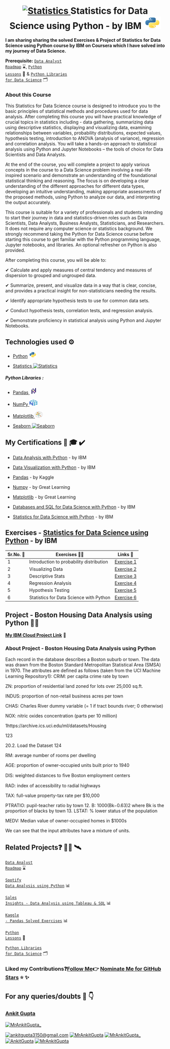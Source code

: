 <h1 align="center"> </a><a href="https://www.credly.com/badges/354576a0-b672-4245-8cad-82dc3f3df76f/public_url" target="_blank" rel="noreferrer"> <img src="https://raw.githubusercontent.com/mrankitgupta/66DaysOfData/c8c040f1c85d921db317152567f331354446286a/statistics-21.svg" alt="Statistics" width="55" height="40"/> </a> Statistics for Data Science using Python - by IBM <a href="https://github.com/mrankitgupta/PythonLessons" target="_blank"> <img src="https://raw.githubusercontent.com/devicons/devicon/master/icons/python/python-original.svg" alt="python" width="55" height="40"/> </a> </h1>

**I am sharing sharing the solved Exercises & Project of Statistics for Data Science using Python course by IBM on Coursera which I have solved into my journey of Data Science.** 

**Prerequisite:** <code>[Data Analyst Roadmap](https://github.com/mrankitgupta/Data-Analyst-Roadmap)</code> :hourglass:, <code>[Python Lessons](https://github.com/mrankitgupta/PythonLessons)</code> 📑 & <code>[Python Libraries for Data Science](https://github.com/mrankitgupta/PythonLibraries)</code> 🗂️ 

### About this Course

This Statistics for Data Science course is designed to introduce you to the basic principles of statistical methods and procedures used for data analysis. After completing this course you will have practical knowledge of crucial topics in statistics including  - data gathering, summarizing data using descriptive statistics, displaying and visualizing data, examining relationships between variables, probability distributions, expected values, hypothesis testing, introduction to ANOVA (analysis of variance), regression and correlation analysis. You will take a hands-on approach to statistical analysis using Python and Jupyter Notebooks – the tools of choice for Data Scientists and Data Analysts. 

At the end of the course, you will complete a project to apply various concepts in the course to a Data Science problem involving a real-life inspired scenario and demonstrate an understanding of the foundational statistical thinking and reasoning. The focus is on developing a clear understanding of the different 
approaches for different data types, developing an intuitive understanding, making appropriate assessments of the proposed methods, using Python to analyze our data, and interpreting the output accurately. 

This course is suitable for a variety of professionals and students intending to start their journey in data and statistics-driven roles such as Data Scientists, Data Analysts, Business Analysts, Statisticians, and Researchers. It does not require any computer science or statistics background.  We strongly recommend taking the Python for Data Science course before starting this course to get familiar with the Python programming language,  Jupyter notebooks, and libraries. An optional refresher on Python is also provided.

After completing this course, you will be able to:

✔ Calculate and apply measures of central tendency and measures of dispersion to grouped and ungrouped data.

✔ Summarize, present, and visualize data in a way that is clear, concise, and provides a practical insight for non-statisticians needing the results.

✔ Identify appropriate hypothesis tests to use for common data sets.

✔ Conduct hypothesis tests, correlation tests, and regression analysis.

✔ Demonstrate proficiency in statistical analysis using Python and Jupyter Notebooks.

## Technologies used ⚙️

* <a href="https://github.com/mrankitgupta/Python-Lessons">Python</a> <a href="https://github.com/mrankitgupta/Python-Lessons" target="_blank"> <img src="https://raw.githubusercontent.com/devicons/devicon/master/icons/python/python-original.svg" alt="python" width="25" height="20"/> </a>

* <a href="https://github.com/mrankitgupta/Spotify-Data-Analysis-using-Python">Statistics</a><a href="https://github.com/mrankitgupta/Spotify-Data-Analysis-using-Python" target="_blank" rel="noreferrer"> <img src="https://raw.githubusercontent.com/mrankitgupta/66DaysOfData/c8c040f1c85d921db317152567f331354446286a/statistics-21.svg" alt="Statistics" width="25" height="25"/> </a>

##### Python Libraries : 
* <a href="https://github.com/mrankitgupta/Kaggle-Pandas-Solved-Exercises">Pandas</a><a href="https://github.com/mrankitgupta/Kaggle-Pandas-Solved-Exercises" target="_blank" rel="noreferrer"> <img src="https://raw.githubusercontent.com/devicons/devicon/2ae2a900d2f041da66e950e4d48052658d850630/icons/pandas/pandas-original.svg" alt="pandas" width="25" height="20"/> </a> 

* <a href="https://numpy.org/">NumPy</a><a href="https://numpy.org/" target="_blank" rel="noreferrer"> <img src="https://raw.githubusercontent.com/mrankitgupta/mrankitgupta/2a582d085b324cff4917325112229027309ecae3/Numpy-logo.svg" alt="numpy" width="25" height="20"/> </a> 

* <a href="https://matplotlib.org/">Matplotlib</a><a href="https://matplotlib.org/" target="_blank" rel="noreferrer"> <img src="https://raw.githubusercontent.com/mrankitgupta/mrankitgupta/1331979c3208a15be2c2a6177ffc38ced3d6b434/Matplotlib_icon.svg" alt="matplotlib" width="25" height="20"/> </a> 

* <a href="https://seaborn.pydata.org">Seaborn</a><a href="https://seaborn.pydata.org" target="_blank" rel="noreferrer"> <img src="https://seaborn.pydata.org/_images/logo-mark-lightbg.svg" alt="Seaborn" width="25" height="20"/> </a> 


<h2 align="left">My Certifications 📜 🎓 ✔️</h2>

- [Data Analysis with Python](https://github.com/mrankitgupta) - by IBM
 
- [Data Visualization with Python](https://github.com/mrankitgupta) - by IBM

- [Pandas](https://www.kaggle.com/learn/certification/mrankitgupta/pandas) - by Kaggle
 
- [Numpy](https://olympus1.mygreatlearning.com/course_certificate/IQVNJSIN) - by Great Learning 

- [Matplotlib](https://olympus1.mygreatlearning.com/course_certificate/RNVTUIMW) - by Great Learning

- [Databases and SQL for Data Science with Python](https://github.com/mrankitgupta) - by IBM

- [Statistics for Data Science with Python](https://www.credly.com/badges/354576a0-b672-4245-8cad-82dc3f3df76f/public_url) - by IBM


## Exercises - [Statistics for Data Science using Python](https://www.credly.com/badges/354576a0-b672-4245-8cad-82dc3f3df76f/public_url) - by IBM

|**Sr.No. 🔢**|**Exercises 👨‍💻**| **Links :link:**|
|------|--------------------|---------------------|
|1| Introduction to probability distribution | [Exercise 1](https://github.com/mrankitgupta/Statistics-for-Data-Science-using-Python/blob/main/Exercises%20-%20Week%201%20to%206%20of%20Statistics%20for%20Data%20Science%20with%20Python/1.%20Introduction_to_probability_distribution.ipynb) |
|2| Visualizing Data | [Exercise 2](https://github.com/mrankitgupta/Statistics-for-Data-Science-using-Python/blob/main/Exercises%20-%20Week%201%20to%206%20of%20Statistics%20for%20Data%20Science%20with%20Python/2.%20Visualizing_Data.ipynb) |
|3| Descriptive Stats | [Exercise 3](https://github.com/mrankitgupta/Statistics-for-Data-Science-using-Python/blob/main/Exercises%20-%20Week%201%20to%206%20of%20Statistics%20for%20Data%20Science%20with%20Python/3.%20Descriptive_Stats.ipynb) |
|4| Regression Analysis | [Exercise 4](https://github.com/mrankitgupta/Statistics-for-Data-Science-using-Python/blob/main/Exercises%20-%20Week%201%20to%206%20of%20Statistics%20for%20Data%20Science%20with%20Python/4.%20Regression_Analysis.ipynb) |
|5| Hypothesis Testing | [Exercise 5](https://github.com/mrankitgupta/Statistics-for-Data-Science-using-Python/blob/main/Exercises%20-%20Week%201%20to%206%20of%20Statistics%20for%20Data%20Science%20with%20Python/5.%20Hypothesis_Testing.ipynb) |
|6| Statistics for Data Science with Python | [Exercise 6](https://github.com/mrankitgupta/Statistics-for-Data-Science-using-Python/blob/main/Exercises%20-%20Week%201%20to%206%20of%20Statistics%20for%20Data%20Science%20with%20Python/6.%20Statistics%20for%20Data%20Science%20with%20Python.ipynb) |

## Project - Boston Housing Data Analysis using Python  👨‍💻 

**[My IBM Cloud Project Link](https://dataplatform.cloud.ibm.com/analytics/notebooks/v2/c1b5b665-7e89-41e6-9aae-d6f184d4245d/view?access_token=d106bb6c980e568aa5a41613f5601f81c9be999faa295fb2f2b61321e2ecbf46)** 🔗

### About Project - Boston Housing Data Analysis using Python

Each record in the database describes a Boston suburb or town. The data was drawn from the Boston Standard Metropolitan Statistical Area (SMSA) in 1970. The attributes are deﬁned as follows (taken from the UCI Machine Learning Repository1): CRIM: per capita crime rate by town

ZN: proportion of residential land zoned for lots over 25,000 sq.ft.

INDUS: proportion of non-retail business acres per town

CHAS: Charles River dummy variable (= 1 if tract bounds river; 0 otherwise)

NOX: nitric oxides concentration (parts per 10 million)

1https://archive.ics.uci.edu/ml/datasets/Housing

123

20.2. Load the Dataset 124

RM: average number of rooms per dwelling

AGE: proportion of owner-occupied units built prior to 1940

DIS: weighted distances to ﬁve Boston employment centers

RAD: index of accessibility to radial highways

TAX: full-value property-tax rate per $10,000

PTRATIO: pupil-teacher ratio by town 12. B: 1000(Bk−0.63)2 where Bk is the proportion of blacks by town 13. LSTAT: % lower status of the population

MEDV: Median value of owner-occupied homes in $1000s

We can see that the input attributes have a mixture of units.

## Related Projects:question: 👨‍💻 🛰️

<code>[Data Analyst Roadmap](https://github.com/mrankitgupta/Data-Analyst-Roadmap)</code> :hourglass: 

<code>[Spotify Data Analysis using Python](https://github.com/mrankitgupta/Spotify-Data-Analysis-using-Python)</code> 📊

<code>[Sales Insights - Data Analysis using Tableau & SQL](https://github.com/mrankitgupta/Sales-Insights-Data-Analysis-using-Tableau-and-SQL)</code> 📊

<code>[Kaggle - Pandas Solved Exercises](https://github.com/mrankitgupta/Kaggle-Pandas-Solved-Exercises)</code> 📊
 
<code>[Python Lessons](https://github.com/mrankitgupta/PythonLessons)</code> 📑

<code>[Python Libraries for Data Science](https://github.com/mrankitgupta/PythonLibraries)</code> 🗂️

### Liked my Contributions:question:[Follow Me](https://github.com/mrankitgupta/):point_right: [Nominate Me for GitHub Stars](https://stars.github.com/nominate/) :star: :sparkles:

## For any queries/doubts 🔗 👇 

### [Ankit Gupta](https://ankitgupta.bio.link/)
<p align="left"> <a href="https://twitter.com/MrAnkitGupta_/" target="blank"><img src="https://img.shields.io/twitter/follow/MrAnkitGupta_?logo=twitter&style=for-the-badge" alt="MrAnkitGupta_" /></a> </p>

<a href="mailto:ankitgupta3150@gmail.com" target="blank"><img align="center" src="https://img.shields.io/badge/Gmail-D14836?style=for-the-badge&logo=gmail&logoColor=white" alt="ankitgupta3150@gmail.com" height="20" width="85" /></a>
<a href="https://www.linkedin.com/in/mrankitgupta" target="blank"><img align="center" src="https://img.shields.io/badge/-MrAnkitGupta-blue?style=flat-square&logo=Linkedin&logoColor=white&link=https://www.linkedin.com/in/mrankitgupta/" alt="MrAnkitGupta" height="20" width="100" /></a>
<a href="https://www.instagram.com/MrAnkitGupta_" target="blank"><img align="center" src="https://img.shields.io/badge/-@MrAnkitGupta_-D7008A?style=flat-square&labelColor=D7008A&logo=Instagram&logoColor=white&link=https://www.instagram.com/MrAnkitGupta_" alt="MrAnkitGupta_" height="20" width="110" /></a>
<a href="https://ankitgupta.bio.link/" target="blank"><img align="center" src="https://img.shields.io/badge/website-000000?style=for-the-badge&logo=About.me&logoColor=white&link=https://ankitgupta.bio.link/" alt="AnkitGupta" height="20" width="90" /></a>
<a href="https://github.com/mrankitgupta/" target="blank"><img align="center" src="https://img.shields.io/github/followers/mrankitgupta?label=Follow&style=social&link=https://github.com/mrankitgupta/" alt="MrAnkitGupta" height="20" width="90" /></a>

